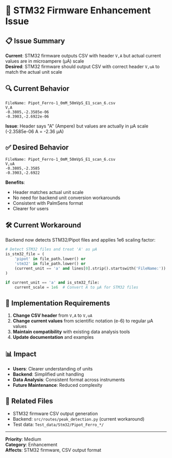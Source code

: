 # 🔧 STM32 Firmware Enhancement Issue

## 📋 Issue Summary
**Current**: STM32 firmware outputs CSV with header `V,A` but actual current values are in microampere (µA) scale  
**Desired**: STM32 firmware should output CSV with correct header `V,uA` to match the actual unit scale

## 🔍 Current Behavior
```csv
FileName: Pipot_Ferro-1_0mM_50mVpS_E1_scan_6.csv
V,A
-0.3805,-2.3585e-06
-0.3903,-2.6922e-06
```

**Issue**: Header says "A" (Ampere) but values are actually in µA scale (-2.3585e-06 A = -2.36 µA)

## ✅ Desired Behavior
```csv
FileName: Pipot_Ferro-1_0mM_50mVpS_E1_scan_6.csv
V,uA
-0.3805,-2.3585
-0.3903,-2.6922
```

**Benefits**:
- Header matches actual unit scale
- No need for backend unit conversion workarounds
- Consistent with PalmSens format
- Clearer for users

## 🛠️ Current Workaround
Backend now detects STM32/Pipot files and applies 1e6 scaling factor:
```python
# Detect STM32 files and treat 'A' as µA
is_stm32_file = (
    'pipot' in file_path.lower() or 
    'stm32' in file_path.lower() or
    (current_unit == 'a' and lines[0].strip().startswith('FileName:'))
)

if current_unit == 'a' and is_stm32_file:
    current_scale = 1e6  # Convert A to µA for STM32 files
```

## 🎯 Implementation Requirements
1. **Change CSV header** from `V,A` to `V,uA`
2. **Change current values** from scientific notation (e-6) to regular µA values
3. **Maintain compatibility** with existing data analysis tools
4. **Update documentation** and examples

## 📊 Impact
- **Users**: Clearer understanding of units
- **Backend**: Simplified unit handling
- **Data Analysis**: Consistent format across instruments
- **Future Maintenance**: Reduced complexity

## 🔗 Related Files
- STM32 firmware CSV output generation
- Backend: `src/routes/peak_detection.py` (current workaround)
- Test data: `Test_data/Stm32/Pipot_Ferro_*/`

---
**Priority**: Medium  
**Category**: Enhancement  
**Affects**: STM32 firmware, CSV output format